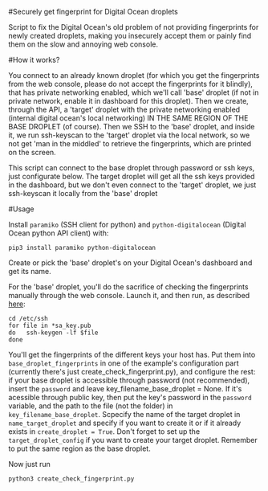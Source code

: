 #Securely get fingerprint for Digital Ocean droplets

Script to fix the Digital Ocean's old problem of not providing fingerprints for
newly created droplets, making you insecurely accept them or painly find them on
the slow and annoying web console. 

#How it works?

You connect to an already known droplet (for which you get the fingerprints from the web
console, please do not accept the fingerprints for it blindly), that has private networking enabled, 
which we'll call 'base' droplet (if not in private network, enable it in dashboard for this droplet).
Then we create, through the API, a 'target' droplet with the private networking
enabled (internal digital ocean's local networking) IN THE SAME REGION OF THE BASE DROPLET
(of course). Then we SSH to the 'base' droplet, and inside it, we run ssh-keyscan to the
'target' droplet via the local network, so we not get 'man in the middled' to retrieve the
fingerprints, which are printed on the screen.

This script can connect to the base droplet through password or ssh keys, just configurate
below. The target droplet will get all the ssh keys provided in the dashboard, but we 
don't even connect to the 'target' droplet, we just ssh-keyscan it locally from the 'base' 
droplet

#Usage

Install `paramiko` (SSH client for python) and `python-digitalocean` (Digital Ocean python API client) with:

```pip3 install paramiko python-digitalocean```

Create or pick the 'base' droplet's on your Digital Ocean's dashboard and get its name.

For the 'base' droplet, you'll do the sacrifice of checking the fingerprints manually through the web console. Launch it, and then run, as described [here][1]:

```
cd /etc/ssh
for file in *sa_key.pub
do   ssh-keygen -lf $file
done
``` 

You'll get the fingerprints of the different keys your host has. Put them into `base_droplet_fingerprints` in one of the example's configuration part (currently there's just create_check_fingerprint.py), and configure the rest: if your base droplet is accessible through password (not recommended), insert the `password` and leave key_filename_base_droplet = None. If it's acessible through public key, then put the key's password in the `password` variable, and the path to the file (not the folder) in `key_filename_base_droplet`. Scpecify the name of the target droplet in `name_target_droplet` and specify if you want to create it or if it already exists in `create_droplet = True`. Don't forget to set up the `target_droplet_config` if you want to create your target droplet. Remember to put the same region as the base droplet.

Now just run

`python3 create_check_fingerprint.py`

[1]: http://www.phcomp.co.uk/Tutorials/Unix-And-Linux/ssh-check-server-fingerprint.html
